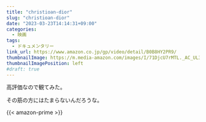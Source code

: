 ```yaml
---
title: "christioan-dior"
slug: "christioan-dior"
date: "2023-03-23T14:14:31+09:00"
categories:
  - 映画
tags:
  - ドキュメンタリー
link_url: https://www.amazon.co.jp/gp/video/detail/B0B8HY2PR9/
thumbnailImage: https://m.media-amazon.com/images/I/71DjcU7rMTL._AC_UL320_.jpg
thumbnailImagePosition: left
#draft: true
---
```

高評価なので観てみた。
<!--more-->
その筋の方にはたまらないんだろうな。

{{< amazon-prime >}}
